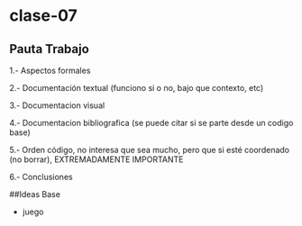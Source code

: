 # clase-07
## Pauta Trabajo
1.- Aspectos formales

2.- Documentación textual (funciono si o no, bajo que contexto, etc)

3.- Documentacion visual

4.- Documentacion bibliografica (se puede citar si se parte desde un codigo base)

5.- Orden código, no interesa que sea mucho, pero que si esté coordenado (no borrar), EXTREMADAMENTE IMPORTANTE

6.- Conclusiones

##Ideas Base
* juego 
